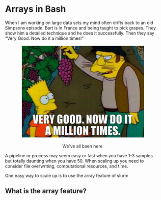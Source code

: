 
# Arrays in Bash

When I am working on large data sets my mind often drifts back to an old Simpsons episode. Bart is in France and being taught to pick grapes. They show him a detailed technique and he does it successfully. Then they say "Very Good. Now do it a million times!"


<p align="center">
<img src="../img/simpsons.png" width="400">
</p>
<p align = "center">
We've all been here
</p>

A pipeline or process may seem easy or fast when you have 1-3 samples but totally daunting when you have 50. When scaling up you need to consider file overwriting, computational resources, and time.

One easy way to scale up is to use the array feature of slurm

## What is the array feature?

